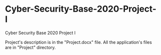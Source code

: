 # Cyber-Security-Base-2020-Project-I
Cyber Security Base 2020 Project I

Project's description is in the "Project.docx" file.
All the application's files are in "Project" directory.
